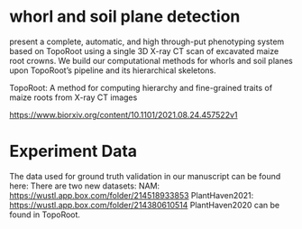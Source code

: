 # whorl and soil plane detection


present a complete, automatic, and high through-put phenotyping system based on TopoRoot using a single 3D X-ray CT scan of excavated maize root crowns. We build our computational methods for whorls and soil planes upon TopoRoot’s pipeline and its hierarchical skeletons. 

TopoRoot: A method for computing hierarchy and fine-grained traits of maize roots from X-ray CT images

https://www.biorxiv.org/content/10.1101/2021.08.24.457522v1


# Experiment Data

The data used for ground truth validation in our manuscript can be found here:
There are two new datasets: 
NAM: https://wustl.app.box.com/folder/214518933853
PlantHaven2021: https://wustl.app.box.com/folder/214380610514
PlantHaven2020 can be found in TopoRoot.

